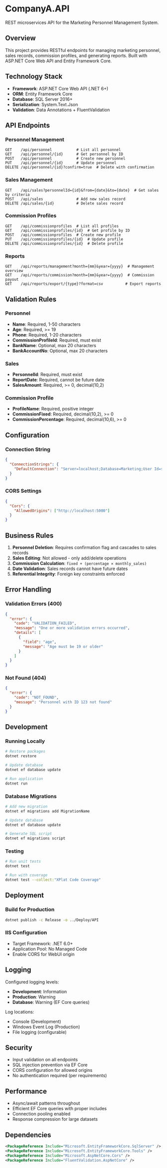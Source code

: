# CompanyA.API

REST microservices API for the Marketing Personnel Management System.

## Overview

This project provides RESTful endpoints for managing marketing personnel, sales records, commission profiles, and generating reports. Built with ASP.NET Core Web API and Entity Framework Core.

## Technology Stack

- **Framework**: ASP.NET Core Web API (.NET 6+)
- **ORM**: Entity Framework Core
- **Database**: SQL Server 2016+
- **Serialization**: System.Text.Json
- **Validation**: Data Annotations + FluentValidation

## API Endpoints

### Personnel Management
```
GET    /api/personnel           # List all personnel
GET    /api/personnel/{id}      # Get personnel by ID
POST   /api/personnel           # Create new personnel
PUT    /api/personnel/{id}      # Update personnel
DELETE /api/personnel/{id}?confirm=true  # Delete with confirmation
```

### Sales Management
```
GET    /api/sales?personnelId={id}&from={date}&to={date}  # Get sales by criteria
POST   /api/sales               # Add new sales record
DELETE /api/sales/{id}          # Delete sales record
```

### Commission Profiles
```
GET    /api/commissionprofiles  # List all profiles
GET    /api/commissionprofiles/{id}  # Get profile by ID
POST   /api/commissionprofiles  # Create new profile
PUT    /api/commissionprofiles/{id}  # Update profile
DELETE /api/commissionprofiles/{id}  # Delete profile
```

### Reports
```
GET    /api/reports/management?month={mm}&year={yyyy}  # Management overview
GET    /api/reports/commission?month={mm}&year={yyyy}  # Commission payout
GET    /api/reports/export/{type}?format=csv          # Export reports
```

## Validation Rules

### Personnel
- **Name**: Required, 1-50 characters
- **Age**: Required, >= 19
- **Phone**: Required, 1-20 characters
- **CommissionProfileId**: Required, must exist
- **BankName**: Optional, max 20 characters
- **BankAccountNo**: Optional, max 20 characters

### Sales
- **PersonnelId**: Required, must exist
- **ReportDate**: Required, cannot be future date
- **SalesAmount**: Required, >= 0, decimal(10,2)

### Commission Profile
- **ProfileName**: Required, positive integer
- **CommissionFixed**: Required, decimal(10,2), >= 0
- **CommissionPercentage**: Required, decimal(10,6), >= 0

## Configuration

### Connection String
```json
{
  "ConnectionStrings": {
    "DefaultConnection": "Server=localhost;Database=Marketing;User Id=sa;Password=999999;TrustServerCertificate=True"
  }
}
```

### CORS Settings
```json
{
  "Cors": {
    "AllowedOrigins": ["http://localhost:5000"]
  }
}
```

## Business Rules

1. **Personnel Deletion**: Requires confirmation flag and cascades to sales records
2. **Sales Editing**: Not allowed - only add/delete operations
3. **Commission Calculation**: `fixed + (percentage × monthly_sales)`
4. **Date Validation**: Sales records cannot have future dates
5. **Referential Integrity**: Foreign key constraints enforced

## Error Handling

### Validation Errors (400)
```json
{
  "error": {
    "code": "VALIDATION_FAILED",
    "message": "One or more validation errors occurred",
    "details": [
      {
        "field": "age",
        "message": "Age must be 19 or older"
      }
    ]
  }
}
```

### Not Found (404)
```json
{
  "error": {
    "code": "NOT_FOUND",
    "message": "Personnel with ID 123 not found"
  }
}
```

## Development

### Running Locally
```bash
# Restore packages
dotnet restore

# Update database
dotnet ef database update

# Run application
dotnet run
```

### Database Migrations
```bash
# Add new migration
dotnet ef migrations add MigrationName

# Update database
dotnet ef database update

# Generate SQL script
dotnet ef migrations script
```

### Testing
```bash
# Run unit tests
dotnet test

# Run with coverage
dotnet test --collect:"XPlat Code Coverage"
```

## Deployment

### Build for Production
```bash
dotnet publish -c Release -o ../Deploy/API
```

### IIS Configuration
- Target Framework: .NET 6.0+
- Application Pool: No Managed Code
- Enable CORS for WebUI origin

## Logging

Configured logging levels:
- **Development**: Information
- **Production**: Warning
- **Database**: Warning (EF Core queries)

Log locations:
- Console (Development)
- Windows Event Log (Production)
- File logging (configurable)

## Security

- Input validation on all endpoints
- SQL injection prevention via EF Core
- CORS configuration for allowed origins
- No authentication required (per requirements)

## Performance

- Async/await patterns throughout
- Efficient EF Core queries with proper includes
- Connection pooling enabled
- Response compression for large datasets

## Dependencies

```xml
<PackageReference Include="Microsoft.EntityFrameworkCore.SqlServer" />
<PackageReference Include="Microsoft.EntityFrameworkCore.Tools" />
<PackageReference Include="Microsoft.AspNetCore.Cors" />
<PackageReference Include="FluentValidation.AspNetCore" />
```
